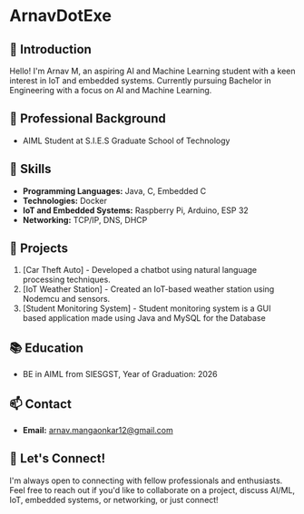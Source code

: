 # ArnavDotExe

## 👋 Introduction

Hello! I'm Arnav M, an aspiring AI and Machine Learning student with a keen interest in IoT and embedded systems. Currently pursuing Bachelor in Engineering with a focus on AI and Machine Learning.

## 💼 Professional Background

- AIML Student at S.I.E.S Graduate School of Technology

## 🚀 Skills

- **Programming Languages:** Java, C, Embedded C
- **Technologies:** Docker
- **IoT and Embedded Systems:** Raspberry Pi, Arduino, ESP 32
- **Networking:** TCP/IP, DNS, DHCP

## 🌱 Projects

1. [Car Theft Auto] - Developed a chatbot using natural language processing techniques.
2. [IoT Weather Station] - Created an IoT-based weather station using Nodemcu and sensors.
3. [Student Monitoring System] - Student monitoring system is a GUI based application made using Java and MySQL for the Database
## 📚 Education 

- BE in AIML from SIESGST, Year of Graduation: 2026

## 📫 Contact

- **Email:** arnav.mangaonkar12@gmail.com

## 🤝 Let's Connect!

I'm always open to connecting with fellow professionals and enthusiasts. Feel free to reach out if you'd like to collaborate on a project, discuss AI/ML, IoT, embedded systems, or networking, or just connect!

